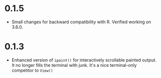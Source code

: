 # 0.1.5
* Small changes for backward compatibility with R. Verified working on 3.6.0.

# 0.1.3

* Enhanced version of `ipaint()` for interactively scrollable painted output. It no longer fills the terminal with junk. It's a nice terminal-only competitor to `View()`